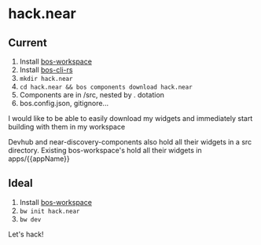 # hack.near

## Current

1. Install [bos-workspace](https://github.com/NEARBuilders/bos-workspace)
2. Install [bos-cli-rs](https://github.com/bos-cli-rs/bos-cli-rs)
3. ```mkdir hack.near```
4. ```cd hack.near && bos components download hack.near```
5. Components are in /src, nested by . dotation
6. bos.config.json, gitignore...

I would like to be able to easily download my widgets and immediately start building with them in my workspace

Devhub and near-discovery-components also hold all their widgets in a src directory. Existing bos-workspace's hold all their widgets in apps/{{appName}}

## Ideal

1. Install [bos-workspace](https://github.com/NEARBuilders/bos-workspace)
2. ```bw init hack.near```
3. ```bw dev```

Let's hack!
